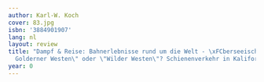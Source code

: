 ```yaml
---
author: Karl-W. Koch
cover: 83.jpg
isbn: '3884901907'
lang: nl
layout: review
title: "Dampf & Reise: Bahnerlebnisse rund um die Welt - \xFCberseeische Bahnen, \"\
  Golderner Westen\" oder \"Wilder Westen\"? Schienenverkehr in Kalifornien"
year: 0
---
```


